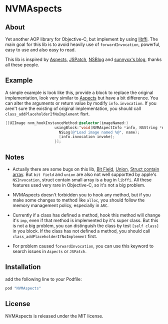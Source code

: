 # NVMAspects

## About
Yet another AOP library for Objective-C, but implement by using [libffi](https://github.com/libffi/libffi/). The main goal for this lib is to avoid heavily use of `forwardInvocation`, powerful, easy to use and also easy to read.

This lib is inspired by [Aspects](https://github.com/steipete/Aspects), [JSPatch](https://github.com/bang590/JSPatch), [NSBlog](https://www.mikeash.com/pyblog/) and [sunnyxx's blog](sunnyxx), thanks all these people.

## Example

A simple example is look like this, provide a block to replace the original implementation, look very similar to [Aspects](https://github.com/steipete/Aspects) but have a bit difference. You can alter the arguments or return value by modify `info.invocation`. If you aren't sure the existing of original implementation, you should call `class_addPlaceholderIfNoImplement` fisrt.

```objective-c
[[UIImage nvm_hookInstanceMethod:@selector(imageNamed:)
                      usingBlock:^void(NVMAspectInfo *info, NSString *name) {
                        NSLog(@"Load image named %@", name);
                        [info.invocation invoke];
                      }];
```

## Notes

- Actually there are some bugs on this lib, [Bit Field](https://github.com/eleme/NVMAspects/issues/3),  [Union](https://github.com/eleme/NVMAspects/issues/2), [Struct contain array](https://github.com/eleme/NVMAspects/issues/1). But `bit field` and `union` are also not well supportted by apple's `NSInvocation`, struct contain small array is a bug in `libffi`.  All these features used very rare in Objective-C,  so it's not a big problem.

- NVMAspects doesn't forbidden you to hook any method, but if you make some changes to method like `alloc`, you should follow the memory management policy, especially in `ARC`.

- Currently if a class has defined a method, hook this method will change it's `imp`, even if that method is implemented by it's super class. But this is not a big problem, you can distinguish the class by test `[self class]` in you block. If the class has not defined a method, you should call `class_addPlaceholderIfNoImplement` first.

- For problem caused `forwardInvocation`, you can use this keyword to search issues in `Aspects` or `JSPatch`.

## Installation

add the following line to your Podfile:

```ruby
pod "NVMAspects"
```

## License

NVMAspects is released under the MIT license.
